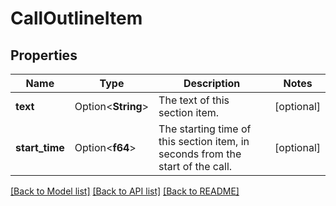 # CallOutlineItem

## Properties

Name | Type | Description | Notes
------------ | ------------- | ------------- | -------------
**text** | Option<**String**> | The text of this section item. | [optional]
**start_time** | Option<**f64**> | The starting time of this section item, in seconds from the start of the call. | [optional]

[[Back to Model list]](../README.md#documentation-for-models) [[Back to API list]](../README.md#documentation-for-api-endpoints) [[Back to README]](../README.md)


